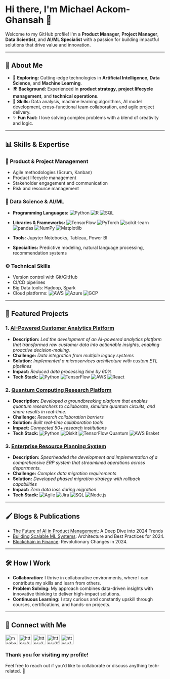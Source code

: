 
# Hi there, I'm Michael Ackom-Ghansah 👋

Welcome to my GitHub profile! I'm a **Product Manager**, **Project Manager**, **Data Scientist**, and **AI/ML Specialist** with a passion for building impactful solutions that drive value and innovation. 

---

## 🔧 About Me

- 🔎 **Exploring:** Cutting-edge technologies in **Artificial Intelligence**, **Data Science**, and **Machine Learning**.
- 🌍 **Background:** Experienced in **product strategy**, **project lifecycle management**, and **technical operations**.
- 🔧 **Skills:** Data analysis, machine learning algorithms, AI model development, cross-functional team collaboration, and agile project delivery.
- ✨ **Fun Fact:** I love solving complex problems with a blend of creativity and logic.

---

## 📊 Skills & Expertise

### 🔄 Product & Project Management
- Agile methodologies (Scrum, Kanban)
- Product lifecycle management
- Stakeholder engagement and communication
- Risk and resource management

### 🧬 Data Science & AI/ML
- **Programming Languages:** ![Python](https://img.shields.io/badge/Python-%233776AB.svg?style=for-the-badge&logo=python&logoColor=white)
  ![R](https://img.shields.io/badge/R-%23276DC3.svg?style=for-the-badge&logo=r&logoColor=white)
  ![SQL](https://img.shields.io/badge/SQL-%234479A1.svg?style=for-the-badge&logo=postgresql&logoColor=white)

- **Libraries & Frameworks:**  ![TensorFlow](https://img.shields.io/badge/TensorFlow-%23FF6F00.svg?style=for-the-badge&logo=tensorflow&logoColor=white)
  ![PyTorch](https://img.shields.io/badge/PyTorch-%23EE4C2C.svg?style=for-the-badge&logo=pytorch&logoColor=white)
  ![scikit-learn](https://img.shields.io/badge/scikit--learn-%23F7931E.svg?style=for-the-badge&logo=scikitlearn&logoColor=white)
  ![pandas](https://img.shields.io/badge/pandas-%23150458.svg?style=for-the-badge&logo=pandas&logoColor=white)
  ![NumPy](https://img.shields.io/badge/NumPy-%23013243.svg?style=for-the-badge&logo=numpy&logoColor=white)
  ![Matplotlib](https://img.shields.io/badge/Matplotlib-%23F9A03C.svg?style=for-the-badge&logo=python&logoColor=white)

- **Tools:** Jupyter Notebooks, Tableau, Power BI
- **Specialties:** Predictive modeling, natural language processing, recommendation systems

### ⚙️ Technical Skills
- Version control with Git/GitHub
- CI/CD pipelines
- Big Data tools: Hadoop, Spark
- Cloud platforms:  ![AWS](https://img.shields.io/badge/AWS-%23FF9900.svg?style=for-the-badge&logo=amazonaws&logoColor=white)
  ![Azure](https://img.shields.io/badge/Azure-%230078D4.svg?style=for-the-badge&logo=microsoftazure&logoColor=white)
  ![GCP](https://img.shields.io/badge/GCP-%234285F4.svg?style=for-the-badge&logo=googlecloud&logoColor=white)



---

## 🌿 Featured Projects

### 1. [AI-Powered Customer Analytics Platform](https://www.maghansahpm.com/project/ai-analytics)
- **Description:** _Led the development of an AI-powered analytics platform that transformed raw customer data into actionable insights, enabling proactive decision-making._
- **Challenge:** _Data integration from multiple legacy systems_
- **Solution:** _Implemented a microservices architecture with custom ETL pipelines_
- **Impact:** _Reduced data processing time by 60%_
- **Tech Stack:**  ![Python](https://img.shields.io/badge/Python-%233776AB.svg?style=for-the-badge&logo=python&logoColor=white)
  ![TensorFlow](https://img.shields.io/badge/TensorFlow-%23FF6F00.svg?style=for-the-badge&logo=tensorflow&logoColor=white)
  ![AWS](https://img.shields.io/badge/AWS-%23FF9900.svg?style=for-the-badge&logo=amazonaws&logoColor=white)
  ![React](https://img.shields.io/badge/React-%2361DAFB.svg?style=for-the-badge&logo=react&logoColor=black)


### 2. [Quantum Computing Research Platform](https://www.maghansahpm.com/project/quantum-computing)
- **Description:** _Developed a groundbreaking platform that enables quantum researchers to collaborate, simulate quantum circuits, and share results in real-time._
- **Challenge:** _Research collaboration barriers_
- **Solution:** _Built real-time collaboration tools_
- **Impact:** _Connected 50+ research institutions_
- **Tech Stack:** ![Python](https://img.shields.io/badge/Python-%233776AB.svg?style=for-the-badge&logo=python&logoColor=white)
  ![Qiskit](https://img.shields.io/badge/Qiskit-%234485CC.svg?style=for-the-badge&logo=ibm&logoColor=white)
  ![TensorFlow Quantum](https://img.shields.io/badge/TensorFlow%20Quantum-%23FF6F00.svg?style=for-the-badge&logo=tensorflow&logoColor=white)
  ![AWS Braket](https://img.shields.io/badge/AWS%20Braket-%23FF9900.svg?style=for-the-badge&logo=amazonaws&logoColor=white)


### 3. [Enterprise Resource Planning System](https://www.maghansahpm.com/project/erp-system)
- **Description:** _Spearheaded the development and implementation of a comprehensive ERP system that streamlined operations across departments._  
- **Challenge:** _Complex data migration requirements_
- **Solution:** _Developed phased migration strategy with rollback capabilities_
- **Impact:** _Zero data loss during migration_
- **Tech Stack:** ![Agile](https://img.shields.io/badge/Agile-%23FF9800.svg?style=for-the-badge&logo=agile&logoColor=white) ![Jira](https://img.shields.io/badge/Jira-%230A0FFF.svg?style=for-the-badge&logo=jira&logoColor=white) ![SQL](https://img.shields.io/badge/SQL-%234479A1.svg?style=for-the-badge&logo=postgresql&logoColor=white) ![Node.js](https://img.shields.io/badge/Node.js-%23339933.svg?style=for-the-badge&logo=node.js&logoColor=white)


---

## 🖌️ Blogs & Publications

- [The Future of AI in Product Management](https://www.maghansahpm.com/blog/ai-product-management-2024): A Deep Dive into 2024 Trends
- [Building Scalable ML Systems](https://www.maghansahpm.com/blog/scalable-ml-systems-2024): Architecture and Best Practices for 2024.
- [Blockchain in Finance](https://www.maghansahpm.com/blog/blockchain-finance-2024): Revolutionary Changes in 2024.
---

## 🛠️ How I Work

- **Collaboration:** I thrive in collaborative environments, where I can contribute my skills and learn from others.
- **Problem Solving:** My approach combines data-driven insights with innovative thinking to deliver high-impact solutions.
- **Continuous Learning:** I stay curious and constantly upskill through courses, certifications, and hands-on projects.

---

## 🔗 Connect with Me
<p align="left">
<a href="https://twitter.com/maghansah1" target="blank"><img align="center" src="https://raw.githubusercontent.com/rahuldkjain/github-profile-readme-generator/master/src/images/icons/Social/twitter.svg" alt="maghansah1" height="30" width="40" /></a>
<a href="https://linkedin.com/in/https://www.linkedin.com/in/maghansah01/" target="blank"><img align="center" src="https://raw.githubusercontent.com/rahuldkjain/github-profile-readme-generator/master/src/images/icons/Social/linked-in-alt.svg" alt="https://www.linkedin.com/in/maghansah01/" height="30" width="40" /></a>
<a href="https://kaggle.com/https://www.kaggle.com/michaelackomghansah" target="blank"><img align="center" src="https://raw.githubusercontent.com/rahuldkjain/github-profile-readme-generator/master/src/images/icons/Social/kaggle.svg" alt="https://www.kaggle.com/michaelackomghansah" height="30" width="40" /></a>
<a href="https://fb.com/https://facebook.com/michael%20ackom-ghansah" target="blank"><img align="center" src="https://raw.githubusercontent.com/rahuldkjain/github-profile-readme-generator/master/src/images/icons/Social/facebook.svg" alt="https://facebook.com/michael%20ackom-ghansah" height="30" width="40" /></a>
<a href="https://discord.gg/https://discord.com/users/maghansah" target="blank"><img align="center" src="https://raw.githubusercontent.com/rahuldkjain/github-profile-readme-generator/master/src/images/icons/Social/discord.svg" alt="https://discord.com/users/maghansah" height="30" width="40" /></a>
</p

---

### Thank you for visiting my profile! 
Feel free to  reach out if you'd like to collaborate or discuss anything tech-related. 🚀
<!--
**maghansah/maghansah** is a ✨ _special_ ✨ repository because its `README.md` (this file) appears on your GitHub profile.

Here are some ideas to get you started:

- 🔭 I’m currently working on ...
- 🌱 I’m currently learning ...
- 👯 I’m looking to collaborate on ...
- 🤔 I’m looking for help with ...
- 💬 Ask me about ...
- 📫 How to reach me: ...
- 😄 Pronouns: ...
- ⚡ Fun fact: ...
-->
